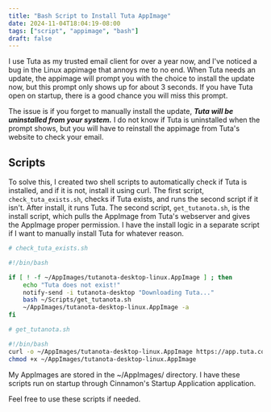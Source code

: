 ```yaml
---
title: "Bash Script to Install Tuta AppImage"
date: 2024-11-04T18:04:19-08:00
tags: ["script", "appimage", "bash"]
draft: false
---
```


I use Tuta as my trusted email client for over a year now, and I've noticed a bug in the Linux appimage that annoys me to no end. When Tuta needs an update, the appimage will prompt you with the choice to install the update now, but this prompt only shows up for about 3 seconds. If you have Tuta open on startup, there is a good chance you will miss this prompt.

<!--more-->

The issue is if you forget to manually install the update, ***Tuta will be uninstalled from your system.*** I do not know if Tuta is uninstalled when the prompt shows, but you will have to reinstall the appimage from Tuta's website to check your email.

## Scripts

To solve this, I created two shell scripts to automatically check if Tuta is installed, and if it is not, install it using curl. The first script, `check_tuta_exists.sh`, checks if Tuta exists, and runs the second script if it isn't. After install, it runs Tuta. The second script, `get_tutanota.sh`, is the install script, which pulls the AppImage from Tuta's webserver and gives the AppImage proper permission. I have the install logic in a separate script if I want to manually install Tuta for whatever reason.

```bash
# check_tuta_exists.sh

#!/bin/bash

if [ ! -f ~/AppImages/tutanota-desktop-linux.AppImage ] ; then
	echo "Tuta does not exist!"
	notify-send -i tutanota-desktop "Downloading Tuta..."
	bash ~/Scripts/get_tutanota.sh
	~/AppImages/tutanota-desktop-linux.AppImage -a
fi
```

```bash
# get_tutanota.sh

#!/bin/bash
curl -o ~/AppImages/tutanota-desktop-linux.AppImage https://app.tuta.com/desktop/tutanota-desktop-linux.AppImage
chmod +x ~/AppImages/tutanota-desktop-linux.AppImage
```

My AppImages are stored in the ~/AppImages/ directory. I have these scripts run on startup through Cinnamon's Startup Application application.

Feel free to use these scripts if needed.
